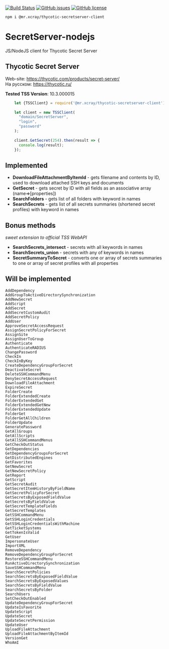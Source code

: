 [![Build Status](https://travis-ci.org/Afigenius/SecretServer-nodejs.svg?branch=master)](https://travis-ci.org/Afigenius/SecretServer-nodejs)
[![GitHub issues](https://img.shields.io/github/issues/Afigenius/SecretServer-nodejs.svg?style=flat)](https://github.com/Afigenius/SecretServer-nodejs/issues)
[![GitHub license](https://img.shields.io/github/license/Afigenius/SecretServer-nodejs.svg?style=flat)](https://github.com/Afigenius/SecretServer-nodejs/blob/master/LICENSE)

    npm i @mr.xcray/thycotic-secretserver-client

# SecretServer-nodejs
JS/NodeJS client for Thycotic Secret Server  

## Thycotic Secret Server  
Web-site: https://thycotic.com/products/secret-server/  
На русском: https://thycotic.ru/


**Tested TSS Version**: 10.3.000015

```JavaScript
    let {TSSClient} = require('@mr.xcray/thycotic-secretserver-client');
      
    let client = new TSSClient(
      "domain/SecretServer", 
      "login", 
      "password"
    );
      
    client.GetSecret(254).then(result => {
      console.log(result);
    });
```

## Implemented
    
 - **DownloadFileAttachmentByItemId** - gets filename and contents by ID, used to download attached SSH keys and documents
 - **GetSecret** - gets secret by ID with all fields as an associative array (name=>[properties])
 - **SearchFolders** - gets list of all folders with keyword in names
 - **SearchSecrets** - gets list of all secrets summaries (shortened secret profiles) with keyword in names

## Bonus methods
*sweet extension to official TSS WebAPI*
 - **SearchSecrets_intersect** - secrets with all keywords in names
 - **SearchSecrets_union** - secrets with any of keywords in names
 - **SecretSummaryToSecret** - converts one or array of secrets summaries to one or array of secret profiles with all properties

## Will be implemented
    AddDependency
    AddGroupToActiveDirectorySynchronization
    AddNewSecret
    AddScript
    AddSecret
    AddSecretCustomAudit
    AddSecretPolicy
    AddUser
    ApproveSecretAccessRequest
    AssignSecretPolicyForSecret
    AssignSite
    AssignUserToGroup
    Authenticate
    AuthenticateRADIUS
    ChangePassword
    CheckIn
    CheckInByKey
    CreateDependencyGroupForSecret
    DeactivateSecret
    DeleteSSHCommandMenu
    DenySecretAccessRequest
    DownloadFileAttachment
    ExpireSecret
    FolderCreate
    FolderExtendedCreate
    FolderExtendedGet
    FolderExtendedGetNew
    FolderExtendedUpdate
    FolderGet
    FolderGetAllChildren
    FolderUpdate
    GeneratePassword
    GetAllGroups
    GetAllScripts
    GetAllSSHCommandMenus
    GetCheckOutStatus
    GetDependencies
    GetDependencyGroupsForSecret
    GetDistributedEngines
    GetFavorites
    GetNewSecret
    GetNewSecretPolicy
    GetReport
    GetScript
    GetSecretAudit
    GetSecretItemHistoryByFieldName
    GetSecretPolicyForSecret
    GetSecretsByExposedFieldValue
    GetSecretsByFieldValue
    GetSecretTemplateFields
    GetSecretTemplates
    GetSSHCommandMenu
    GetSSHLoginCredentials
    GetSSHLoginCredentialsWithMachine
    GetTicketSystems
    GetTokenIsValid
    GetUser
    ImpersonateUser
    ImportXML
    RemoveDependency
    RemoveDependencyGroupForSecret
    RestoreSSHCommandMenu
    RunActiveDirectorySynchronization
    SaveSSHCommandMenu
    SearchSecretPolicies
    SearchSecretsByExposedFieldValue
    SearchSecretsByExposedValues
    SearchSecretsByFieldValue
    SearchSecretsByFolder
    SearchUsers
    SetCheckOutEnabled
    UpdateDependencyGroupForSecret
    UpdateIsFavorite
    UpdateScript
    UpdateSecret
    UpdateSecretPermission
    UpdateUser
    UploadFileAttachment
    UploadFileAttachmentByItemId
    VersionGet
    WhoAmI
